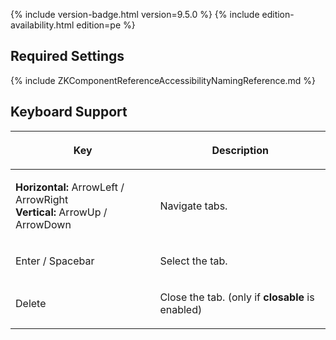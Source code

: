 {% include
version-badge.html version=9.5.0 %} {% include edition-availability.html edition=pe %}

## Required Settings

{% include ZKComponentReferenceAccessibilityNamingReference.md %}

## Keyboard Support

<table>
<thead>
<tr class="header">
<th><center>
<p>Key</p>
</center></th>
<th><center>
<p>Description</p>
</center></th>
</tr>
</thead>
<tbody>
<tr class="odd">
<td><p><b>Horizontal:</b> ArrowLeft / ArrowRight<br />
<b>Vertical:</b> ArrowUp / ArrowDown</p></td>
<td><p>Navigate tabs.</p></td>
</tr>
<tr class="even">
<td><p>Enter / Spacebar</p></td>
<td><p>Select the tab.</p></td>
</tr>
<tr class="odd">
<td><p>Delete</p></td>
<td><p>Close the tab. (only if <b>closable</b> is enabled)</p></td>
</tr>
</tbody>
</table>
